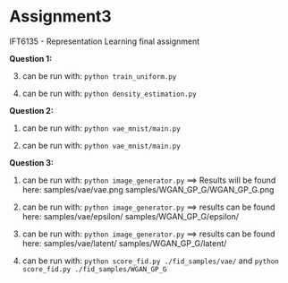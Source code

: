 # Assignment3
IFT6135 - Representation Learning final assignment


**Question 1:**

3. can be run with:
```python train_uniform.py```

4. can be run with:
```python density_estimation.py```

**Question 2:**

1. can be run with:
```python vae_mnist/main.py```

2. can be run with:
```python vae_mnist/main.py```

**Question 3:**

1. can be run with:
```python image_generator.py```
==> Results will be found here:
samples/vae/vae.png
samples/WGAN_GP_G/WGAN_GP_G.png

2. can be run with:
```python image_generator.py```
==> results can be found here:
samples/vae/epsilon/
samples/WGAN_GP_G/epsilon/


3. can be run with:
```python image_generator.py```
==> results can be found here:
samples/vae/latent/
samples/WGAN_GP_G/latent/

3. can be run with:
```python score_fid.py ./fid_samples/vae/``` and
```python score_fid.py ./fid_samples/WGAN_GP_G```
